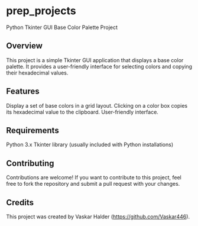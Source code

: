 # prep_projects

Python Tkinter GUI Base Color Palette Project

## Overview
   This project is a simple Tkinter GUI application that displays a base color palette. It provides a user-friendly interface for selecting colors and copying their hexadecimal 
   values.

## Features
   Display a set of base colors in a grid layout.
   Clicking on a color box copies its hexadecimal value to the clipboard.
   User-friendly interface.

## Requirements
   Python 3.x
   Tkinter library (usually included with Python installations)

## Contributing
   Contributions are welcome! If you want to contribute to this project, feel free to fork the repository and submit a pull request with your changes.

## Credits
   This project was created by Vaskar Halder (https://github.com/Vaskar446).

